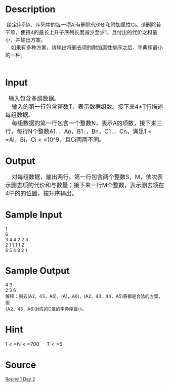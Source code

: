 
# Description

<div class="content"><p><span style="font-size: medium"> 给定序列A，序列中的每一项Ai有删除代价Bi和附加属性Ci。请删除若<br/>
干项，使得4的最长上升子序列长度减少至少1，且付出的代价之和最小，并输出方案。<br/>
    如果有多种方案，请输出将删去项的附加属性排序之后，字典序最小的一种。<br/>
  </span></p></div>

# Input

<div class="content"><p><font size="4">  输入包含多组数据。<br/>
    输入的第一行包含整数T，表示数据组数。接下来4*T行描述每组数据。<br/>
    每组数据的第一行包含一个整数N，表示A的项数，接下来三行，每行N个整数A1．．An，B1．，Bn，C1．．Cn，满足1 &lt; =Ai，Bi，Ci &lt; =10^9，且Ci两两不同。<br/>
</font></p></div>

# Output

<div class="content"><p><font size="4">    对每组数据，输出两行。第一行包含两个整数S，M，依次表示删去项的代价和与数量；接下来一行M个整数，表示删去项在4中的的位置，按升序输出。<br/>
</font></p></div>

# Sample Input

<div class="content"><span class="sampledata">    1<br/>
    6<br/>
    3 4 4 2 2 3<br/>
    2 1 1 1 1 2<br/>
    6 5 4 3 2 1<br/>
</span></div>

# Sample Output

<div class="content"><span class="sampledata">    4 3<br/>
    2 3 6<br/>
解释：删去(A2，43，A6)，(A1，A6)，(A2，43，44，A5)等都是合法的方案，但<br/>
{A2，43，A6)对应的C值的字典序最小。</span></div>

# Hint

<div class="content"><p></p><p><span style="font-size: medium">1 &lt; =N &lt; =700     T &lt; =5 </span></p><p></p></div>

# Source

<div class="content"><p><a href="problemset.php?search=Round 1 Day 2">Round 1 Day 2</a></p></div>

